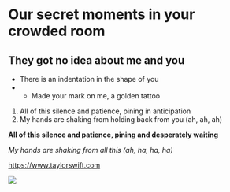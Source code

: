 # Our secret moments in your crowded room
## They got no idea about me and you
- There is an indentation in the shape of you
- - Made your mark on me, a golden tattoo
1) All of this silence and patience, pining in anticipation
2) My hands are shaking from holding back from you (ah, ah, ah)

**All of this silence and patience, pining and desperately waiting**

*My hands are shaking from all this (ah, ha, ha, ha)*

https://www.taylorswift.com

![](https://media1.tenor.com/m/RiBayKt0-fkAAAAC/teffy-taylor-swift.gif)
